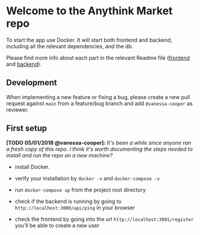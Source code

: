 # Welcome to the Anythink Market repo

To start the app use Docker. It will start both frontend and backend, including all the relevant dependencies, and the db.

Please find more info about each part in the relevant Readme file ([frontend](frontend/readme.md) and [backend](backend/README.md)).

## Development

When implementing a new feature or fixing a bug, please create a new pull request against `main` from a feature/bug branch and add `@vanessa-cooper` as reviewer.

## First setup

**[TODO 05/01/2018 @vanessa-cooper]:** _It's been a while since anyone ran a fresh copy of this repo. I think it's worth documenting the steps needed to install and run the repo on a new machine?_

-  install Docker.

-  verify your installation by `docker -v`  and `docker-compose -v`

-  run `docker-compose up` from the project root directory

-  check if the backend is running by going to `http://localhost:3000/api/ping` in your browser

-  check the frontend by going into the url `http://localhost:3001/register`  you’ll be able to create a new user